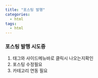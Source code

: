 ```yaml
---
title: "포스팅 발행"
categories:
  - html
tags:
  - html
---
```

### 포스팅 발행 시도중

1. 태그와 사이드메뉴바로 클릭시 나오는지확인
2. 포스팅 수정필요
3. 카테고리 연동 필요